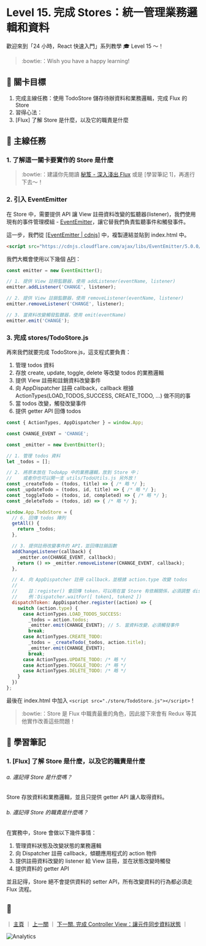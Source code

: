 # Level 15. 完成 Stores：統一管理業務邏輯和資料

歡迎來到「24 小時，React 快速入門」系列教學 :mortar_board: Level 15 ～！
> :bowtie:：Wish you have a happy learning!


## :checkered_flag: 關卡目標

1. 完成主線任務：使用 TodoStore 儲存待辦資料和業務邏輯，完成 Flux 的 Store
2. 習得心法：
  1. [Flux] 了解 Store 是什麼，以及它的職責是什麼


## :triangular_flag_on_post: 主線任務

### 1. 了解這一關卡要實作的 Store 是什麼

> :bowtie:：建議你先閱讀 [秘笈 - 深入淺出 Flux](https://medium.com/p/44a48c320e11) 或是 [學習筆記 1]，再進行下去～！

### 2. 引入 EventEmitter

在 Store 中，需要提供 API 讓 View 註冊資料改變的監聽器(listener)，我們使用現有的事件管理模組 - [EventEmitter](https://github.com/Olical/EventEmitter)，讓它替我們負責監聽事件和觸發事件。

這一步，我們從 [[EventEmitter | cdnjs]](https://cdnjs.com/libraries/EventEmitter) 中，複製連結並貼到 index.html 中。

```html
<script src="https://cdnjs.cloudflare.com/ajax/libs/EventEmitter/5.0.0/EventEmitter.js"></script>
```

我們大概會使用以下幾個 [API](https://github.com/Olical/EventEmitter/blob/master/docs/api.md)：

```js
const emitter = new EventEmitter();

// 1. 提供 View 註冊監聽器，使用 addListener(eventName, listener)
emitter.addListener('CHANGE', listener);

// 2. 提供 View 註銷監聽器，使用 removeListener(eventName, listener)
emitter.removeListener('CHANGE', listener);

// 3. 當資料改變觸發監聽器，使用 emit(eventName)
emitter.emit('CHANGE');
```

### 3. 完成 stores/TodoStore.js

再來我們就要完成 TodoStore.js，這支程式要負責：

1. 管理 todos 資料
2. 存放 create, update, toggle, delete 等改變 todos 的業務邏輯
3. 提供 View 註冊和註銷資料改變事件
4. 向 AppDispatcher 註冊 callback，callback 根據 ActionTypes(LOAD_TODOS_SUCCESS, CREATE_TODO, ...) 做不同的事
5. 當 todos 改變，觸發改變事件
6. 提供 getter API 回傳 todos

```js
const { ActionTypes, AppDispatcher } = window.App;

const CHANGE_EVENT = 'CHANGE';

const _emitter = new EventEmitter();

// 1. 管理 todos 資料
let _todos = [];

// 2. 將原本放在 TodoApp 中的業務邏輯，放到 Store 中；
//    或者你也可以開一支 utils/TodoUtils.js 另外放！
const _createTodo = (todos, title) => { /* 略 */ };
const _updateTodo = (todos, id, title) => { /* 略 */ };
const _toggleTodo = (todos, id, completed) => { /* 略 */ };
const _deleteTodo = (todos, id) => { /* 略 */ };

window.App.TodoStore = {
  // 6. 回傳 todos 陣列
  getAll() {
    return _todos;
  },

  // 3. 提供註冊改變事件的 API，並回傳註銷函數
  addChangeListener(callback) {
    _emitter.on(CHANGE_EVENT, callback);
    return () => _emitter.removeListener(CHANGE_EVENT, callback);
  },

  // 4. 向 AppDispatcher 註冊 callback，並根據 action.type 改變 todos
  //
  //    註：register() 會回傳 token，可以用在當 Store 有依賴關係，必須調整 dispatch 順序時。
  //    例：Dispatcher.waitFor([ token1, token2 ])
  dispatchToken: AppDispatcher.register((action) => {
    switch (action.type) {
      case ActionTypes.LOAD_TODOS_SUCCESS:
        _todos = action.todos;
        _emitter.emit(CHANGE_EVENT); // 5. 當資料改變，必須觸發事件
        break;
      case ActionTypes.CREATE_TODO:
        _todos = _createTodo(_todos, action.title);
        _emitter.emit(CHANGE_EVENT);
        break;
      case ActionTypes.UPDATE_TODO: /* 略 */
      case ActionTypes.TOGGLE_TODO: /* 略 */
      case ActionTypes.DELETE_TODO: /* 略 */
    }
  })
};
```

最後在 index.html 中加入 `<script src="./store/TodoStore.js"></script>`！

> :bowtie:：Store 是 Flux 中職責最重的角色，因此接下來會有 Redux 等其他實作改善這些問題！


## :book: 學習筆記

### 1. [Flux] 了解 Store 是什麼，以及它的職責是什麼

###### a. 還記得 Store 是什麼嗎？

Store 存放資料和業務邏輯，並且只提供 getter API 讓人取得資料。

###### b. 還記得 Store 的職責是什麼嗎？

在實務中，Store 會做以下幾件事情：

1. 管理資料狀態及改變狀態的業務邏輯
2. 向 Dispatcher 註冊 callback，傾聽應用程式的 action 物件
3. 提供註冊資料改變的 listener 給 View 註冊，並在狀態改變時觸發
4. 提供資料的 getter API

並且記得，Store 絕不會提供資料的 setter API，所有改變資料的行為都必須走 Flux 流程。


## :rocket:

｜ [主頁](../../../) ｜ [上一關](../level-14_flux-actions) ｜ [下一關. 完成 Controller View：讓元件同步資料狀態](../level-16_flux-controller-view) ｜


![Analytics](https://shining-ga-beacon.appspot.com/UA-77436651-1/level-15_flux-stores?pixel)
